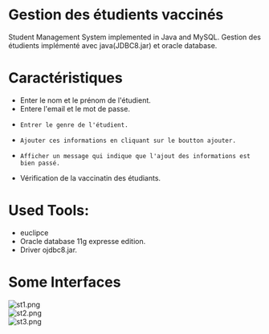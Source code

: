 # Gestion des étudients vaccinés
Student Management System implemented in Java and MySQL.
Gestion des étudients implémenté avec java(JDBC8.jar) et oracle database.

# Caractéristiques 
*	 Enter le nom  et le prénom de l'étudient.
*    Entere l'email et le mot de passe.
*     Entrer le genre de l'étudient.
*     Ajouter ces informations en cliquant sur le boutton ajouter.
*     Afficher un message qui indique que l'ajout des informations est bien passé.
*    Vérification de la vaccinatin des étudiants. 


# Used Tools:
* euclipce
* Oracle database 11g expresse edition.
* Driver ojdbc8.jar.

# Some Interfaces
![st1.png](st1.png)
<br>
![st2.png](st2.png)
<br>
![st3.png](st3.png)
